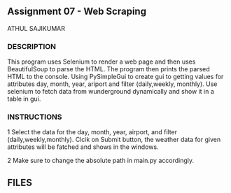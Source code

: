 ## Assignment 07 - Web Scraping
ATHUL SAJIKUMAR
### DESCRIPTION
This program uses Selenium to render a web page and then uses BeautifulSoup to parse the HTML.
The program then prints the parsed HTML to the console.
Using PySimpleGui to create gui to getting values for attributes day, month, year, ariport and filter (daily,weekly, monthly). Use selenium to fetch data from wunderground dynamically  and show it in a table in gui.

### INSTRUCTIONS
1 Select the data for  the  day, month, year, airport, and filter (daily,weekly,monthly). Clcik on Submit button, the weather data for given attributes will be fatched and shows in the windows.

2 Make sure to change the absolute path in main.py accordingly.


## FILES

